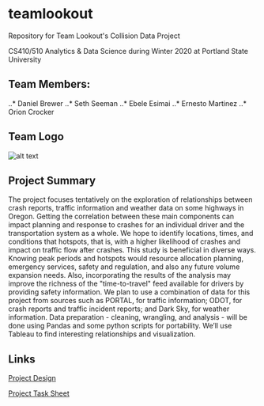 # teamlookout
Repository for Team Lookout's Collision Data Project

CS410/510 Analytics & Data Science during Winter 2020 at Portland State University

## Team Members:
..* Daniel Brewer
..* Seth Seeman
..* Ebele Esimai
..* Ernesto Martinez
..* Orion Crocker

## Team Logo
![alt text](https://drive.google.com/file/d/1EOUvBDywpwdLE6bqUcDAlmHpt3kU5xcb/view?usp=sharing "Logo")

## Project Summary
The project focuses tentatively on the exploration of relationships between crash reports, traffic information and weather data on some highways in Oregon. Getting the correlation between these main components can impact planning and response to crashes for an individual driver and the transportation system as a whole. We hope to identify locations, times, and conditions that hotspots, that is, with a higher likelihood of crashes and impact on traffic flow after crashes.  This study is beneficial in diverse ways. Knowing peak periods and hotspots would resource allocation planning, emergency services, safety and regulation, and also any future volume expansion needs. Also, incorporating the results of the analysis may improve the richness of the "time-to-travel" feed available for drivers by providing safety information.
We plan to use a combination of data for this project from sources such as PORTAL, for traffic information; ODOT, for crash reports and traffic incident reports; and Dark Sky, for weather information. Data preparation - cleaning, wrangling, and analysis - will be done using Pandas and some python scripts for portability. We’ll use Tableau to find interesting relationships and visualization.


## Links
[Project Design](https://github.com/orioncrocker/teamlookout/blob/master/project/Project%20Design%20-%20Team%20Lookout.pdf)

[Project Task Sheet](https://github.com/orioncrocker/teamlookout/blob/master/project/Project%20Task%20Sheet.pdf)

